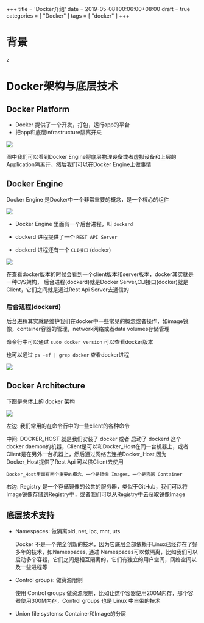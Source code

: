 +++
title = 'Docker介绍'
date = 2019-05-08T00:06:00+08:00
draft = true
categories = [ "Docker" ]
tags = [ "docker" ]
+++


# 背景



z



# Docker架构与底层技术

## Docker Platform

* Docker 提供了一个开发，打包，运行app的平台
* 把app和底层infrastructure隔离开来

![](/images/docker/docker/6.png)

图中我们可以看到Docker Engine将底层物理设备或者虚拟设备和上层的Application隔离开，然后我们可以在Docker Engine上做事情

## Docker Engine

Docker Engine 是Docker中一个非常重要的概念，是一个核心的组件 

![](/images/docker/docker/7.png)

* Docker Engine 里面有一个后台进程，叫 `dockerd`

* dockerd 进程提供了一个 `REST API Server`

* dockerd 进程还有一个 `CLI接口` (docker)

![](/images/docker/docker/8.png)

在查看docker版本的时候会看到一个client版本和server版本，docker其实就是一种C/S架构， 后台进程(dockerd)就是Docker Server,CLI接口(docker)就是Client，它们之间就是通过Rest Api Server去通信的

### 后台进程(dockerd)

后台进程其实就是维护我们在docker中一些常见的概念或者操作，如image镜像，container容器的管理，network网络或者data volumes存储管理

命令行中可以通过 `sudo docker version` 可以查看docker版本

也可以通过 `ps -ef | grep docker` 查看docker进程

![](/images/docker/docker/9.png)

## Docker Architecture

下图是总体上的 docker 架构

![](/images/docker/docker/10.png)

左边: 我们常用的在命令行中的一些client的各种命令

中间: DOCKER_HOST 就是我们安装了 docker 或者 启动了 dockerd 这个docker daemon的机器，Client是可以和Docker_Host在同一台机器上，或者Client是在另外一台机器上，然后通过网络去连接Docker_Host,因为Docker_Host提供了Rest Api 可以供Client去使用

    Docker_Host里面有两个重要的概念，一个是镜像 Images，一个是容器 Container

右边: Registry 是一个存储镜像的公共的服务器，类似于GitHub，我们可以将Image镜像存储到Registry中，或者我们可以从Registry中去获取镜像Image

## 底层技术支持

* Namespaces: 做隔离pid, net, ipc, mnt, uts

    Docker 不是一个完全创新的技术，因为它底层全部依赖于Linux已经存在了好多年的技术，如Namespaces, 通过 Namespaces可以做隔离，比如我们可以启动多个容器，它们之间是相互隔离的，它们有独立的用户空间，网络空间以及一些进程等

* Control groups: 做资源限制

    使用 Control groups 做资源限制，比如让这个容器使用200M内存，那个容器使用300M内存，Control groups 也是 Linux 中自带的技术

* Union file systems: Container和Image的分层